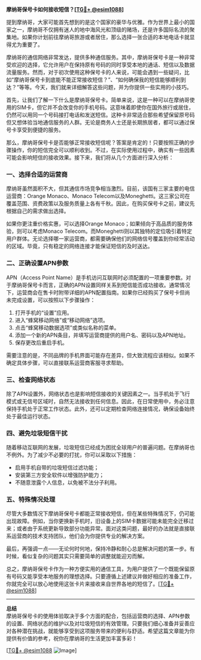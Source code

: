 **摩纳哥保号卡如何接收短信？[[TG💪+ @esim1088](https://t.me/s/esim1088)]**

提到摩纳哥，大家可能首先想到的是这个国家的豪华与优雅。作为世界上最小的国家之一，摩纳哥不仅拥有迷人的地中海风光和顶级的赌场，还是许多国际名流的聚集地。如果你计划前往摩纳哥旅游或者居住，那么选择一张合适的本地电话卡就显得尤为重要了。

摩纳哥的通信网络非常发达，提供多种通信服务。其中，摩纳哥保号卡是一种非常受欢迎的选择，它允许用户在保持原有号码的同时享受本地的通话、短信以及数据流量服务。然而，对于初次使用这种保号卡的人来说，可能会遇到一些疑问，比如“摩纳哥保号卡到底能不能正常接收短信？”、“如何确保我的短信能够顺利到达？”等等。今天，我们就来详细解答这些问题，并为你提供一些实用的小技巧。

首先，让我们了解一下什么是摩纳哥保号卡。简单来说，这是一种可以在摩纳哥使用的SIM卡，但它并不会改变你的手机号码。这意味着即使你在国外旅行或居住，仍然可以用同一个号码接打电话和发送短信。这种卡非常适合那些希望保留原号码但又想体验当地通信服务的人群。无论是商务人士还是长期旅居者，都可以通过保号卡享受到便捷的服务。

那么，摩纳哥保号卡是否能够正常接收短信呢？答案是肯定的！只要按照正确的步骤操作，你的短信完全可以顺利收到。不过，在实际使用过程中，确实有一些因素可能会影响短信的接收效果。接下来，我们将从几个方面进行深入分析：

### 一、选择合适的运营商

摩纳哥虽然面积不大，但其通信市场竞争相当激烈。目前，该国有三家主要的电信运营商：Orange Monaco、Monaco Telecom以及Moneghetti。这三家公司在覆盖范围、资费政策以及服务质量上各有千秋。因此，在购买保号卡之前，建议先根据自己的需求做出选择。

如果你更注重价格实惠，可以选择Orange Monaco；如果倾向于高品质的服务体验，则可以考虑Monaco Telecom。而Moneghetti则以其独特的定位吸引着特定用户群体。无论选择哪一家运营商，都需要确保他们的网络信号覆盖到你经常活动的区域。毕竟，只有稳定的网络连接才能保证短信的及时送达。

### 二、正确设置APN参数

APN（Access Point Name）是手机访问互联网时必须配置的一项重要参数。对于摩纳哥保号卡而言，正确的APN设置同样关系到短信能否成功接收。通常情况下，运营商会在售卡时附带详细的APN配置指南。如果你已经购买了保号卡但尚未完成设置，可以按照以下步骤操作：

1. 打开手机的“设置”应用。
2. 进入“蜂窝移动网络”或“移动网络”选项。
3. 点击“蜂窝移动数据选项”或类似名称的菜单。
4. 添加一个新的APN条目，并填写运营商提供的用户名、密码以及APN地址。
5. 保存更改后重启手机。

需要注意的是，不同品牌的手机界面可能存在差异，但大致流程应该相似。如果不确定具体步骤，可以直接联系运营商客服寻求帮助。

### 三、检查网络状态

除了APN设置外，网络状态也是影响短信接收的关键因素之一。当手机处于飞行模式或无信号区域时，自然无法接收到任何信息。因此，在日常使用中，务必注意保持手机处于正常工作状态。此外，还可以定期检查网络连接情况，确保设备始终处于最佳运行状态。

### 四、避免垃圾短信干扰

随着移动互联网的发展，垃圾短信已经成为困扰全球用户的普遍问题。在摩纳哥也不例外。为了减少不必要的打扰，你可以采取以下措施：

- 启用手机自带的垃圾短信过滤功能；
- 安装第三方安全软件以增强防护能力；
- 不随意泄露个人信息，以免被不法分子利用。

### 五、特殊情况处理

尽管大多数情况下摩纳哥保号卡都能正常接收短信，但在某些特殊情况下，仍可能出现故障。例如，当你更换新手机时，旧设备上的SIM卡数据可能未能完全迁移过来；或者由于系统更新导致部分功能异常。面对这类问题，最好的办法就是直接联系运营商的技术支持团队，他们会为你提供专业的解决方案。

最后，再强调一点——无论何时何地，保持冷静和耐心总是解决问题的第一步。有时候，看似复杂的问题其实只需要简单的调整就能迎刃而解。

总之，摩纳哥保号卡作为一种方便实用的通信工具，为用户提供了一个既能保留原有号码又能享受本地服务的理想选择。只要遵循上述建议并做好相应的准备工作，你就完全可以放心地使用这张卡片来接收来自世界各地的短信了。[[TG💪+ @esim1088](https://t.me/s/esim1088)]

---

**总结**  
摩纳哥保号卡的使用体验取决于多个方面的配合，包括运营商的选择、APN参数的设置、网络状态的维护以及对垃圾短信的有效管理。只要我们细心准备并妥善应对各种潜在挑战，就能够享受到这项服务带来的便利与舒适。希望这篇文章能为你提供有价值的参考，祝你在摩纳哥的生活更加丰富多彩！

[[TG💪+ @esim1088](https://t.me/s/esim1088) ![Image](https://i.postimg.cc/4NQfJmqS/Snipaste-2025-05-13-00-14-12.png)]
